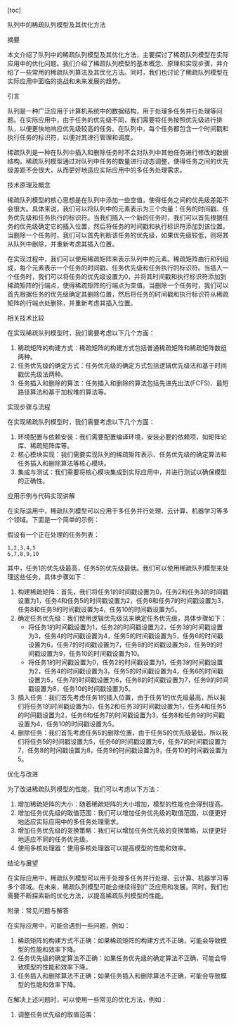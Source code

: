 
[toc]                    
                
                
队列中的稀疏队列模型及其优化方法

摘要

本文介绍了队列中的稀疏队列模型及其优化方法，主要探讨了稀疏队列模型在实际应用中的优化问题。我们介绍了稀疏队列模型的基本概念、原理和实现步骤，并介绍了一些常用的稀疏队列算法及其优化方法。同时，我们也讨论了稀疏队列模型在实际应用中面临的挑战和未来发展的趋势。

引言

队列是一种广泛应用于计算机系统中的数据结构，用于处理多任务并行处理等问题。在实际应用中，由于任务的优先级不同，我们需要将任务按照优先级进行排队，以便更快地响应优先级较高的任务。在队列中，每个任务都包含一个时间戳和执行任务的标识符，以便对其进行管理和调度。

稀疏队列是一种在队列中插入和删除任务时不会对队列中其他任务进行修改的数据结构。稀疏队列模型通过对队列中任务的数量进行动态调整，使得任务之间的优先级差距不会很大，从而更好地适应实际应用中的多任务处理需求。

技术原理及概念

稀疏队列模型的核心思想是在队列中添加一些空值，使得任务之间的优先级差距不会很大。具体来说，我们可以将队列中的元素表示为三个向量：任务的时间戳、任务优先级和任务执行的标识符。当我们插入一个新的任务时，我们可以首先根据任务的优先级确定它的插入位置，然后将任务的时间戳和执行标识符添加到该位置。当删除一个任务时，我们可以首先判断该任务的优先级，如果优先级较低，则将其从队列中删除，并重新考虑其插入位置。

在实现过程中，我们可以使用稀疏矩阵来表示队列中的元素。稀疏矩阵由行和列组成，每个元素表示一个任务的时间戳、任务优先级和任务执行的标识符。当插入一个任务时，我们可以将任务的优先级设置为0，并将其时间戳和执行标识符添加到稀疏矩阵的行端点，使得稀疏矩阵的行端点为空值。当删除一个任务时，我们可以首先根据任务的优先级确定其删除位置，然后将任务的时间戳和执行标识符从稀疏矩阵的行端点处删除，并重新考虑其插入位置。

相关技术比较

在实现稀疏队列模型时，我们需要考虑以下几个方面：

1. 稀疏矩阵的构建方式：稀疏矩阵的构建方式包括普通稀疏矩阵和稀疏矩阵数组两种。
2. 任务优先级的确定方式：任务优先级的确定方式包括逻辑优先级法和基于时间戳优先级法两种。
3. 任务插入和删除的算法：任务插入和删除的算法包括先进先出法(FCFS)、最短路径算法和基于加权堆的算法等。

实现步骤与流程

在实现稀疏队列模型时，我们需要考虑以下几个方面：

1. 环境配置与依赖安装：我们需要配置编译环境，安装必要的依赖项，如矩阵论库、稀疏矩阵库等。
2. 核心模块实现：我们需要实现队列的稀疏矩阵表示、任务优先级的确定算法和任务插入和删除算法等核心模块。
3. 集成与测试：我们需要将核心模块集成到实际应用中，并进行测试以确保模型的正确性。

应用示例与代码实现讲解

在实际运用中，稀疏队列模型可以应用于多任务并行处理、云计算、机器学习等多个领域。下面是一个简单的示例：

假设有一个正在处理的任务列表：
```
1,2,3,4,5
6,7,8,9,10
```
其中，任务1的优先级最高，任务5的优先级最低。我们可以使用稀疏队列模型来处理这些任务，具体步骤如下：

1. 构建稀疏矩阵：首先，我们将任务1的时间戳设置为0，任务2和任务3的时间戳设置为1，任务4和任务5的时间戳设置为2，任务6和任务7的时间戳设置为3，任务8和任务9的时间戳设置为4，任务10的时间戳设置为5。
2. 确定任务优先级：我们使用逻辑优先级法来确定任务优先级，具体步骤如下：
   - 将任务1的时间戳设置为1，任务2的时间戳设置为2，任务3的时间戳设置为3，任务4的时间戳设置为4，任务5的时间戳设置为5，任务6的时间戳设置为6，任务7的时间戳设置为7，任务8的时间戳设置为8，任务9的时间戳设置为9，任务10的时间戳设置为10。
   - 将任务1的时间戳设置为0，任务2的时间戳设置为1，任务3的时间戳设置为2，任务4的时间戳设置为3，任务5的时间戳设置为4，任务6的时间戳设置为5，任务7的时间戳设置为6，任务8的时间戳设置为7，任务9的时间戳设置为8，任务10的时间戳设置为5。
3. 插入任务：我们首先考虑任务1的插入位置，由于任务1的优先级最高，所以我们将任务1的时间戳设置为0，任务2和任务3的时间戳设置为1，任务4和任务5的时间戳设置为2，任务6和任务7的时间戳设置为3，任务8和任务9的时间戳设置为4，任务10的时间戳设置为5。
4. 删除任务：我们首先考虑任务5的删除位置，由于任务5的优先级最低，所以我们将任务5的时间戳设置为5，任务6的时间戳设置为6，任务7的时间戳设置为7，任务8的时间戳设置为8，任务9的时间戳设置为9，任务10的时间戳设置为5。

优化与改进

为了改进稀疏队列模型的性能，我们可以考虑以下方法：

1. 增加稀疏矩阵的大小：随着稀疏矩阵的大小增加，模型的性能也会得到提高。
2. 增加任务优先级的取值范围：我们可以增加任务优先级的取值范围，以便更好地适应实际应用中的多任务处理需求。
3. 增加任务优先级的变换策略：我们可以增加任务优先级的变换策略，以便更好地适应不同的任务优先级。
4. 使用多核处理器：使用多核处理器可以提高模型的性能和效率。

结论与展望

在实际应用中，稀疏队列模型可以用于处理多任务并行处理、云计算、机器学习等多个领域。在未来，稀疏队列模型可能会继续得到广泛应用和发展。同时，我们也需要不断探索新的优化方法，以提高稀疏队列模型的性能。

附录：常见问题与解答

在实际应用中，可能会遇到一些问题，例如：

1. 稀疏矩阵的构建方式不正确：如果稀疏矩阵的构建方式不正确，可能会导致模型的性能和效率下降。
2. 任务优先级的确定算法不正确：如果任务优先级的确定算法不正确，可能会导致模型的性能和效率下降。
3. 任务插入和删除算法不正确：如果任务插入和删除算法不正确，可能会导致模型的性能和效率下降。

在解决上述问题时，可以使用一些常见的优化方法，例如：

1. 调整任务优先级的取值范围：

